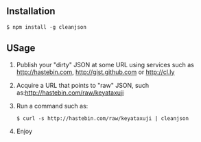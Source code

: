 ## Installation

```
$ npm install -g cleanjson
```

## USage

1. Publish your "dirty" JSON at some URL using services such as http://hastebin.com, http://gist.github.com or http://cl.ly
1. Acquire a URL that points to "raw" JSON, such as:http://hastebin.com/raw/keyataxuji 
1. Run a command such as:
    
    ```
    $ curl -s http://hastebin.com/raw/keyataxuji | cleanjson
    ```
1. Enjoy